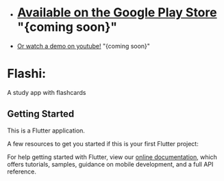 - # [Available on the Google Play Store](https://play.google.com/store) "{coming soon}"
- [Or watch a demo on youtube!](https://www.youtube.com/) "{coming soon}"

# Flashi:

A study app with flashcards

## Getting Started

This is a Flutter application.

A few resources to get you started if this is your first Flutter project:

For help getting started with Flutter, view our
[online documentation](https://flutter.dev/docs), which offers tutorials,
samples, guidance on mobile development, and a full API reference.

